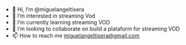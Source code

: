 - 👋 Hi, I’m @miguelangeltisera
- 👀 I’m interested in streaming Vod
- 🌱 I’m currently learning streaming VOD
- 💞️ I’m looking to collaborate on build a plataform for streaming VOD
- 📫 How to reach me miguelangeltisera@gmail.com

<!---
miguelangeltisera/miguelangeltisera is a ✨ special ✨ repository because its `README.md` (this file) appears on your GitHub profile.
You can click the Preview link to take a look at your changes.
--->
